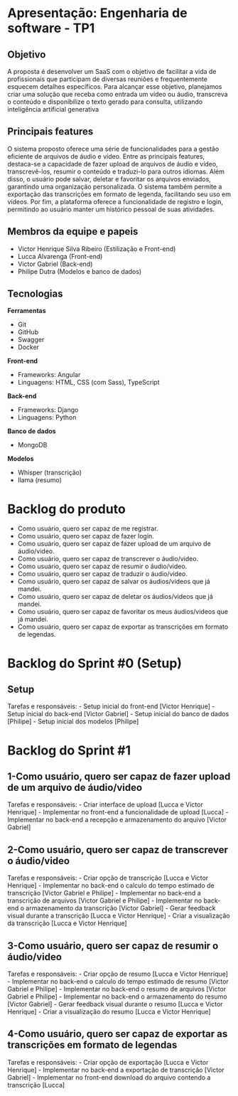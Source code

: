 # Apresentação: Engenharia de software - TP1
## Objetivo
A proposta é desenvolver um SaaS com o objetivo de facilitar a vida de profissionais que participam de diversas reuniões e frequentemente esquecem detalhes específicos. Para alcançar esse objetivo, planejamos criar uma solução que receba como entrada um vídeo ou áudio, transcreva o conteúdo e disponibilize o texto gerado para consulta, utilizando inteligência artificial generativa

## Principais features
O sistema proposto oferece uma série de funcionalidades para a gestão eficiente de arquivos de áudio e vídeo. Entre as principais features, destaca-se a capacidade de fazer upload de arquivos de áudio e vídeo, transcrevê-los, resumir o conteúdo e traduzi-lo para outros idiomas. Além disso, o usuário pode salvar, deletar e favoritar os arquivos enviados, garantindo uma organização personalizada. O sistema também permite a exportação das transcrições em formato de legenda, facilitando seu uso em vídeos. Por fim, a plataforma oferece a funcionalidade de registro e login, permitindo ao usuário manter um histórico pessoal de suas atividades.

## Membros da equipe e papeis
- Victor Henrique Silva Ribeiro (Estilização e Front-end)
- Lucca Alvarenga (Front-end)
- Victor Gabriel (Back-end)
- Philipe Dutra (Modelos e banco de dados)

## Tecnologias
**Ferramentas**
- Git
- GitHub
- Swagger
- Docker

**Front-end**
- Frameworks: Angular
- Linguagens: HTML, CSS (com Sass), TypeScript 

**Back-end** 
- Frameworks: Django
- Linguagens: Python

**Banco de dados**
- MongoDB

**Modelos**
- Whisper (transcrição)
- llama (resumo)

# Backlog do produto
- Como usuário, quero ser capaz de me registrar.
- Como usuário, quero ser capaz de fazer login.
- Como usuário, quero ser capaz de fazer upload de um arquivo de áudio/video.
- Como usuário, quero ser capaz de transcrever o áudio/video.
- Como usuário, quero ser capaz de resumir o áudio/video.
- Como usuário, quero ser capaz de traduzir o áudio/video.
- Como usuário, quero ser capaz de salvar os áudios/videos que já mandei.
- Como usuário, quero ser capaz de deletar os áudios/videos que já mandei.
- Como usuário, quero ser capaz de favoritar os meus áudios/videos que já mandei.
- Como usuário, quero ser capaz de exportar as transcrições em formato de legendas.

# Backlog do Sprint #0 (Setup)
## Setup
Tarefas e responsáveis:
    - Setup inicial do front-end [Victor Henrique]
    - Setup inicial do back-end [Victor Gabriel]
    - Setup inicial do banco de dados [Philipe]
    - Setup inicial dos modelos [Philipe]

# Backlog do Sprint #1
## 1-Como usuário, quero ser capaz de fazer upload de um arquivo de áudio/video
Tarefas e responsáveis:
	- Criar interface de upload [Lucca e Victor Henrique]
    - Implementar no front-end a funcionalidade de upload [Lucca]
	- Implementar no back-end a recepção e armazenamento do arquivo [Victor Gabriel]

## 2-Como usuário, quero ser capaz de transcrever o áudio/video
Tarefas e responsáveis:
	- Criar opção de transcrição [Lucca e Victor Henrique]
    - Implementar no back-end o calculo do tempo estimado de transcrição [Victor Gabriel e Philipe]
	- Implementar no back-end a transcrição de arquivos [Victor Gabriel e Philipe]
    - Implementar no back-end o armazenamento da transcrição [Victor Gabriel]
	- Gerar feedback visual durante a transcrição [Lucca e Victor Henrique]
    - Criar a visualização da transcrição [Lucca e Victor Henrique]

## 3-Como usuário, quero ser capaz de resumir o áudio/video
Tarefas e responsáveis:
	- Criar opção de resumo [Lucca e Victor Henrique]
    - Implementar no back-end o calculo do tempo estimado de resumo [Victor Gabriel e Philipe]
    - Implementar no back-end o resumo de arquivos [Victor Gabriel e Philipe]
    - Implementar no back-end o armazenamento do resumo [Victor Gabriel]
    - Gerar feedback visual durante o resumo [Lucca e Victor Henrique]
    - Criar a visualização do resumo [Lucca e Victor Henrique]

## 4-Como usuário, quero ser capaz de exportar as transcrições em formato de legendas
Tarefas e responsáveis:
	- Criar opção de exportação [Lucca e Victor Henrique]
    - Implementar no back-end a exportação de transcrição [Victor Gabriel]
    - Implementar no front-end download do arquivo contendo a transcrição [Lucca]